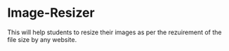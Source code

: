 # Image-Resizer
This will help students to resize their images as per the rezuirement of the file size by any website.
